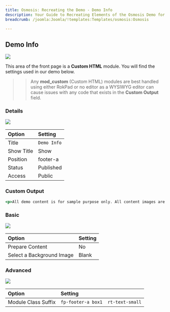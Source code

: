 ```yaml
---
title: Osmosis: Recreating the Demo - Demo Info
description: Your Guide to Recreating Elements of the Osmosis Demo for Joomla
breadcrumb: /joomla:Joomla/!templates:Templates/osmosis:Osmosis

---
```


Demo Info
-----

![][demo]

This area of the front page is a **Custom HTML** module. You will find the settings used in our demo below.

>> Any **mod_custom** (Custom HTML) modules are best handled using either RokPad or no editor as a WYSIWYG editor can cause issues with any code that exists in the **Custom Output** field.

### Details

![][demo2]

| Option      | Setting     |
| :---------- | :---------- |
| Title       | `Demo Info` |
| Show Title  | Show        |
| Position    | footer-a    |
| Status      | Published   |
| Access      | Public      |

### Custom Output

~~~ .html
<p>All demo content is for sample purpose only. All content images are freely available from <a href="http://unsplash.com/">Unsplash</a>.<span class="hidden-tablet"> Use the <a href="http://www.rockettheme.com/joomla/templates/lexicon">RocketLauncher</a> to install the demo equivalent.</span></p>
~~~

### Basic

![][demo3]

| Option                    | Setting     |
| :----------               | :---------- |
| Prepare Content           | No          |
| Select a Background Image | Blank       |

### Advanced

![][demo4]

| Option              | Setting                           |
| :----------         | :----------                       |
| Module Class Suffix | `fp-footer-a box1  rt-text-small` |

[demo]: assets/demo_7.jpeg
[demo2]: assets/demo_7a.jpeg
[demo3]: assets/demo_7b.jpeg
[demo4]: assets/demo_7c.jpeg
